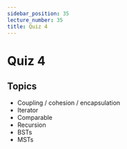 ```yaml
---
sidebar_position: 35
lecture_number: 35
title: Quiz 4
---
```


# Quiz 4

## Topics
- Coupling / cohesion / encapsulation
- Iterator
- Comparable
- Recursion
- BSTs
- MSTs
